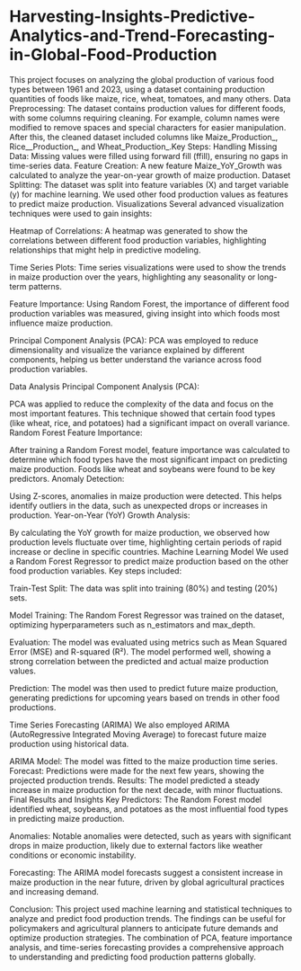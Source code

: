 # Harvesting-Insights-Predictive-Analytics-and-Trend-Forecasting-in-Global-Food-Production
This project focuses on analyzing the global production of various food types between 1961 and 2023, using a dataset containing production quantities of foods like maize, rice, wheat, tomatoes, and many others.
Data Preprocessing:
The dataset contains production values for different foods, with some columns requiring cleaning. For example, column names were modified to remove spaces and special characters for easier manipulation. After this, the cleaned dataset included columns like Maize_Production_, Rice__Production_, and Wheat_Production_.Key Steps:
Handling Missing Data: Missing values were filled using forward fill (ffill), ensuring no gaps in time-series data.
Feature Creation: A new feature Maize_YoY_Growth was calculated to analyze the year-on-year growth of maize production.
Dataset Splitting: The dataset was split into feature variables (X) and target variable (y) for machine learning. We used other food production values as features to predict maize production.
Visualizations
Several advanced visualization techniques were used to gain insights:

Heatmap of Correlations: A heatmap was generated to show the correlations between different food production variables, highlighting relationships that might help in predictive modeling.

Time Series Plots: Time series visualizations were used to show the trends in maize production over the years, highlighting any seasonality or long-term patterns.

Feature Importance: Using Random Forest, the importance of different food production variables was measured, giving insight into which foods most influence maize production.

Principal Component Analysis (PCA): PCA was employed to reduce dimensionality and visualize the variance explained by different components, helping us better understand the variance across food production variables.

Data Analysis
Principal Component Analysis (PCA):

PCA was applied to reduce the complexity of the data and focus on the most important features. This technique showed that certain food types (like wheat, rice, and potatoes) had a significant impact on overall variance.
Random Forest Feature Importance:

After training a Random Forest model, feature importance was calculated to determine which food types have the most significant impact on predicting maize production. Foods like wheat and soybeans were found to be key predictors.
Anomaly Detection:

Using Z-scores, anomalies in maize production were detected. This helps identify outliers in the data, such as unexpected drops or increases in production.
Year-on-Year (YoY) Growth Analysis:

By calculating the YoY growth for maize production, we observed how production levels fluctuate over time, highlighting certain periods of rapid increase or decline in specific countries.
Machine Learning Model
We used a Random Forest Regressor to predict maize production based on the other food production variables. Key steps included:

Train-Test Split: The data was split into training (80%) and testing (20%) sets.

Model Training: The Random Forest Regressor was trained on the dataset, optimizing hyperparameters such as n_estimators and max_depth.

Evaluation: The model was evaluated using metrics such as Mean Squared Error (MSE) and R-squared (R²). The model performed well, showing a strong correlation between the predicted and actual maize production values.

Prediction: The model was then used to predict future maize production, generating predictions for upcoming years based on trends in other food productions.

Time Series Forecasting (ARIMA)
We also employed ARIMA (AutoRegressive Integrated Moving Average) to forecast future maize production using historical data.

ARIMA Model: The model was fitted to the maize production time series.
Forecast: Predictions were made for the next few years, showing the projected production trends.
Results: The model predicted a steady increase in maize production for the next decade, with minor fluctuations.
Final Results and Insights
Key Predictors: The Random Forest model identified wheat, soybeans, and potatoes as the most influential food types in predicting maize production.

Anomalies: Notable anomalies were detected, such as years with significant drops in maize production, likely due to external factors like weather conditions or economic instability.

Forecasting: The ARIMA model forecasts suggest a consistent increase in maize production in the near future, driven by global agricultural practices and increasing demand.

Conclusion:
This project used machine learning and statistical techniques to analyze and predict food production trends. The findings can be useful for policymakers and agricultural planners to anticipate future demands and optimize production strategies. The combination of PCA, feature importance analysis, and time-series forecasting provides a comprehensive approach to understanding and predicting food production patterns globally.
